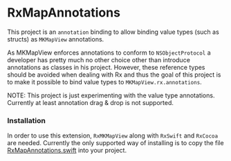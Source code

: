 # RxMapAnnotations

This project is an `annotation` binding to allow binding value types (such as structs) as `MKMapView` annotations.

As MKMapView enforces annotations to conform to `NSObjectProtocol` a developer has pretty much no other choice other than introduce annotations as classes in his project. However, these reference types should be avoided when dealing with Rx and thus the goal of this project is to make it possible to bind value types to `MKMapView.rx.annotations`.

NOTE: This project is just experimenting with the value type annotations. Currently at least annotation drag & drop is not supported.

### Installation

In order to use this extension, `RxMKMapView` along with `RxSwift` and `RxCocoa` are needed. Currently the only supported way of installing is to copy the file [RxMapAnnotations.swift](RxMapAnnotations/RxMapAnnotations.swift) into your project.
